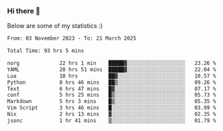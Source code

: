 ### Hi there 👋
Below are some of my statistics :)

<!--START_SECTION:waka-->

```txt
From: 03 November 2023 - To: 21 March 2025

Total Time: 93 hrs 5 mins

norg             22 hrs 1 min    █████▓░░░░░░░░░░░░░░░░░░░   23.26 %
YAML             20 hrs 51 mins  █████▓░░░░░░░░░░░░░░░░░░░   22.04 %
Lua              10 hrs          ██▓░░░░░░░░░░░░░░░░░░░░░░   10.57 %
Python           8 hrs 46 mins   ██▒░░░░░░░░░░░░░░░░░░░░░░   09.26 %
Text             6 hrs 47 mins   █▓░░░░░░░░░░░░░░░░░░░░░░░   07.17 %
conf             5 hrs 25 mins   █▒░░░░░░░░░░░░░░░░░░░░░░░   05.73 %
Markdown         5 hrs 3 mins    █▒░░░░░░░░░░░░░░░░░░░░░░░   05.35 %
Vim Script       3 hrs 46 mins   █░░░░░░░░░░░░░░░░░░░░░░░░   03.99 %
Nix              2 hrs 13 mins   ▓░░░░░░░░░░░░░░░░░░░░░░░░   02.35 %
jsonc            1 hr 41 mins    ▒░░░░░░░░░░░░░░░░░░░░░░░░   01.79 %
```

<!--END_SECTION:waka-->

<!--
**KlapenHz/KlapenHz** is a ✨ _special_ ✨ repository because its `README.md` (this file) appears on your GitHub profile.

Here are some ideas to get you started:

- 🔭 I’m currently working on ...
- 🌱 I’m currently learning ...
- 👯 I’m looking to collaborate on ...
- 🤔 I’m looking for help with ...
- 💬 Ask me about ...
- 📫 How to reach me: ...
- 😄 Pronouns: ...
- ⚡ Fun fact: ...
-->
